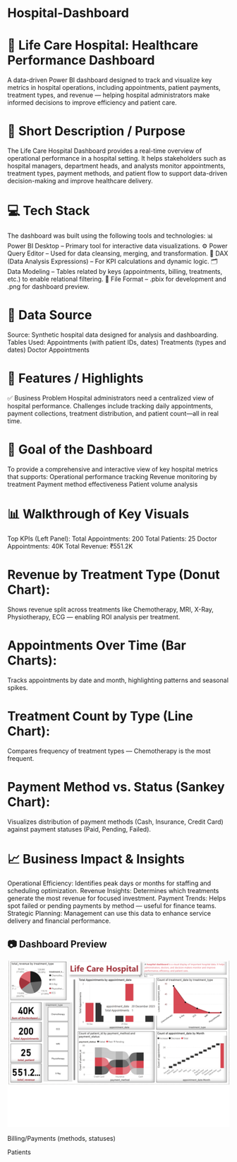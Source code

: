 # Hospital-Dashboard

# 🏥 Life Care Hospital: Healthcare Performance Dashboard
A data-driven Power BI dashboard designed to track and visualize key metrics in hospital operations, including appointments, patient payments, treatment types, and revenue — helping hospital administrators make informed decisions to improve efficiency and patient care.

# 📌 Short Description / Purpose
The Life Care Hospital Dashboard provides a real-time overview of operational performance in a hospital setting. It helps stakeholders such as hospital managers, department heads, and analysts monitor appointments, treatment types, payment methods, and patient flow to support data-driven decision-making and improve healthcare delivery.

# 💻 Tech Stack
The dashboard was built using the following tools and technologies:
📊 Power BI Desktop – Primary tool for interactive data visualizations.
⚙️ Power Query Editor – Used for data cleansing, merging, and transformation.
🧠 DAX (Data Analysis Expressions) – For KPI calculations and dynamic logic.
🗂 Data Modeling – Tables related by keys (appointments, billing, treatments, etc.) to enable relational filtering.
📁 File Format – .pbix for development and .png for dashboard preview.

# 📂 Data Source
Source: Synthetic hospital data designed for analysis and dashboarding.
Tables Used:
Appointments (with patient IDs, dates)
Treatments (types and dates)
Doctor Appointments

# 🌟 Features / Highlights
✅ Business Problem
Hospital administrators need a centralized view of hospital performance. Challenges include tracking daily appointments, payment collections, treatment distribution, and patient count—all in real time.

# 🎯 Goal of the Dashboard
To provide a comprehensive and interactive view of key hospital metrics that supports:
Operational performance tracking
Revenue monitoring by treatment
Payment method effectiveness
Patient volume analysis

# 📊 Walkthrough of Key Visuals
Top KPIs (Left Panel):
Total Appointments: 200
Total Patients: 25
Doctor Appointments: 40K
Total Revenue: ₹551.2K
# Revenue by Treatment Type (Donut Chart):
Shows revenue split across treatments like Chemotherapy, MRI, X-Ray, Physiotherapy, ECG — enabling ROI analysis per treatment.
# Appointments Over Time (Bar Charts):
Tracks appointments by date and month, highlighting patterns and seasonal spikes.
# Treatment Count by Type (Line Chart):
Compares frequency of treatment types — Chemotherapy is the most frequent.
# Payment Method vs. Status (Sankey Chart):
Visualizes distribution of payment methods (Cash, Insurance, Credit Card) against payment statuses (Paid, Pending, Failed).

# 📈 Business Impact & Insights
Operational Efficiency: Identifies peak days or months for staffing and scheduling optimization.
Revenue Insights: Determines which treatments generate the most revenue for focused investment.
Payment Trends: Helps spot failed or pending payments by method — useful for finance teams.
Strategic Planning: Management can use this data to enhance service delivery and financial performance.

## 📷 Dashboard Preview

![Life Care Hospital Dashboard](https://github.com/Neha8112/Hospital-Dashboard/blob/main/Hospital.png)
























Billing/Payments (methods, statuses)

Patients
